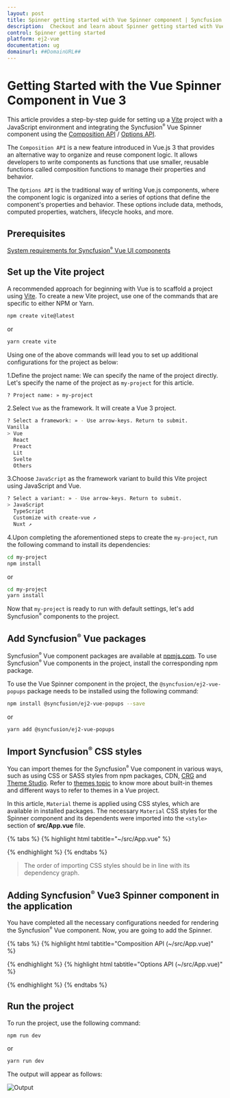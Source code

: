 ```yaml
---
layout: post
title: Spinner getting started with Vue Spinner component | Syncfusion
description:  Checkout and learn about Spinner getting started with Vue Spinner component of Syncfusion Essential JS 2 and more details.
control: Spinner getting started 
platform: ej2-vue
documentation: ug
domainurl: ##DomainURL##
---
```


# Getting Started with the Vue Spinner Component in Vue 3

This article provides a step-by-step guide for setting up a [Vite](https://vitejs.dev/) project with a JavaScript environment and integrating the Syncfusion<sup style="font-size:70%">&reg;</sup> Vue Spinner component using the [Composition API](https://vuejs.org/guide/introduction.html#composition-api) / [Options API](https://vuejs.org/guide/introduction.html#options-api).

The `Composition API` is a new feature introduced in Vue.js 3 that provides an alternative way to organize and reuse component logic. It allows developers to write components as functions that use smaller, reusable functions called composition functions to manage their properties and behavior.

The `Options API` is the traditional way of writing Vue.js components, where the component logic is organized into a series of options that define the component's properties and behavior. These options include data, methods, computed properties, watchers, lifecycle hooks, and more.

## Prerequisites

[System requirements for Syncfusion<sup style="font-size:70%">&reg;</sup> Vue UI components](https://ej2.syncfusion.com/vue/documentation/system-requirements/)

## Set up the Vite project

A recommended approach for beginning with Vue is to scaffold a project using [Vite](https://vitejs.dev/). To create a new Vite project, use one of the commands that are specific to either NPM or Yarn.

```bash
npm create vite@latest
```

or

```bash
yarn create vite
```

Using one of the above commands will lead you to set up additional configurations for the project as below:

1.Define the project name: We can specify the name of the project directly. Let's specify the name of the project as `my-project` for this article.

```bash
? Project name: » my-project
```

2.Select `Vue` as the framework. It will create a Vue 3 project.

```bash
? Select a framework: » - Use arrow-keys. Return to submit.
Vanilla
> Vue
  React
  Preact
  Lit
  Svelte
  Others
```

3.Choose `JavaScript` as the framework variant to build this Vite project using JavaScript and Vue.

```bash
? Select a variant: » - Use arrow-keys. Return to submit.
> JavaScript
  TypeScript
  Customize with create-vue ↗
  Nuxt ↗
```

4.Upon completing the aforementioned steps to create the `my-project`, run the following command to install its dependencies:

```bash
cd my-project
npm install
```

or

```bash
cd my-project
yarn install
```

Now that `my-project` is ready to run with default settings, let's add Syncfusion<sup style="font-size:70%">&reg;</sup> components to the project.

## Add Syncfusion<sup style="font-size:70%">&reg;</sup> Vue packages

Syncfusion<sup style="font-size:70%">&reg;</sup> Vue component packages are available at [npmjs.com](https://www.npmjs.com/search?q=ej2-vue). To use Syncfusion<sup style="font-size:70%">&reg;</sup> Vue components in the project, install the corresponding npm package.

To use the Vue Spinner component in the project, the `@syncfusion/ej2-vue-popups` package needs to be installed using the following command:

```bash
npm install @syncfusion/ej2-vue-popups --save
```

or

```bash
yarn add @syncfusion/ej2-vue-popups
```

## Import Syncfusion<sup style="font-size:70%">&reg;</sup> CSS styles

You can import themes for the Syncfusion<sup style="font-size:70%">&reg;</sup> Vue component in various ways, such as using CSS or SASS styles from npm packages, CDN, [CRG](https://ej2.syncfusion.com/javascript/documentation/common/custom-resource-generator/) and [Theme Studio](https://ej2.syncfusion.com/vue/documentation/appearance/theme-studio/). Refer to [themes topic](https://ej2.syncfusion.com/vue/documentation/appearance/theme/) to know more about built-in themes and different ways to refer to themes in a Vue project.

In this article, `Material` theme is applied using CSS styles, which are available in installed packages. The necessary `Material` CSS styles for the Spinner component and its dependents were imported into the `<style>` section of **src/App.vue** file.

{% tabs %}
{% highlight html tabtitle="~/src/App.vue" %}

<style>
  @import "../node_modules/@syncfusion/ej2-base/styles/material.css";
  @import "../node_modules/@syncfusion/ej2-vue-popups/styles/material.css";
</style>

{% endhighlight %}
{% endtabs %}

> The order of importing CSS styles should be in line with its dependency graph.

## Adding Syncfusion<sup style="font-size:70%">&reg;</sup> Vue3 Spinner component in the application

You have completed all the necessary configurations needed for rendering the Syncfusion<sup style="font-size:70%">&reg;</sup> Vue component. Now, you are going to add the Spinner.

{% tabs %}
{% highlight html tabtitle="Composition API (~/src/App.vue)" %}

<template>
    <div id="app"></div>
</template>
<script setup>
import { onMounted } from 'vue';
import { createSpinner, showSpinner, hideSpinner } from "@syncfusion/ej2-vue-popups";
onMounted(() => {
    const appElement = document.getElementById("app");
    createSpinner({
        target: appElement,
    });
    showSpinner(appElement);
    setInterval(() => {
        hideSpinner(appElement);
    }, 100000);
});
</script>
  
<style>
@import "../node_modules/@syncfusion/ej2-base/styles/material.css";
@import "../node_modules/@syncfusion/ej2-vue-popups/styles/material.css";
</style>

{% endhighlight %}
{% highlight html tabtitle="Options API (~/src/App.vue)" %}

<template>
  <div id="app"></div>
</template>
<script>
import { createSpinner, showSpinner, hideSpinner } from "@syncfusion/ej2-vue-popups";
export default {
  name: "App",
  mounted: function () {
  //createSpinner() method is used to create spinner
  createSpinner({
    // Specify the target for the spinner to show
    target: document.getElementById("app"),
  });
  // showSpinner() will make the spinner visible
  showSpinner(document.getElementById("app"));
  setInterval(function () {
    // hideSpinner() method used hide spinner
    hideSpinner(document.getElementById("app"));
  }, 100000);
},
  data: function () {
    return {};
  },
  methods: {},
}
</script>
<style>
  @import "../node_modules/@syncfusion/ej2-base/styles/material.css";
  @import "../node_modules/@syncfusion/ej2-vue-popups/styles/material.css";
</style>

{% endhighlight %}
{% endtabs %}

## Run the project

To run the project, use the following command:

```bash
npm run dev
```

or

```bash
yarn run dev
```

The output will appear as follows:

![Output](./images/spinner.png)